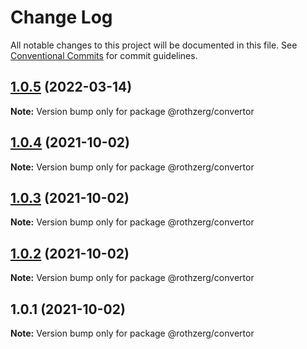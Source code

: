 # Change Log

All notable changes to this project will be documented in this file.
See [Conventional Commits](https://conventionalcommits.org) for commit guidelines.

## [1.0.5](https://github.com/emrerothzerg/rothzerg/compare/@rothzerg/convertor@1.0.4...@rothzerg/convertor@1.0.5) (2022-03-14)

**Note:** Version bump only for package @rothzerg/convertor





## [1.0.4](https://github.com/emrerothzerg/rothzerg/compare/@rothzerg/convertor@1.0.3...@rothzerg/convertor@1.0.4) (2021-10-02)

**Note:** Version bump only for package @rothzerg/convertor





## [1.0.3](https://github.com/emrerothzerg/rothzerg/compare/@rothzerg/convertor@1.0.2...@rothzerg/convertor@1.0.3) (2021-10-02)

**Note:** Version bump only for package @rothzerg/convertor





## [1.0.2](https://github.com/emrerothzerg/rothzerg/compare/@rothzerg/convertor@1.0.1...@rothzerg/convertor@1.0.2) (2021-10-02)

**Note:** Version bump only for package @rothzerg/convertor





## 1.0.1 (2021-10-02)

**Note:** Version bump only for package @rothzerg/convertor
